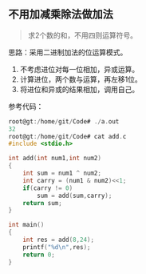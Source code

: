 ## 不用加减乘除法做加法 
> 求2个数的和，不用四则运算符号。

思路：采用二进制加法的位运算模式。  
1. 不考虑进位对每一位相加，异或运算。
2. 计算进位，两个数与运算，再左移1位。
3. 将进位和异或的结果相加，调用自己。

参考代码：
```c
root@gt:/home/git/Code# ./a.out 
32
root@gt:/home/git/Code# cat add.c 
#include <stdio.h>

int add(int num1,int num2)
{
	int sum = num1 ^ num2;
	int carry = (num1 & num2)<<1;
	if(carry != 0)
		sum = add(sum,carry);
	return sum;
}

int main()
{
	int res = add(8,24);
	printf("%d\n",res);
	return 0;
}

```
